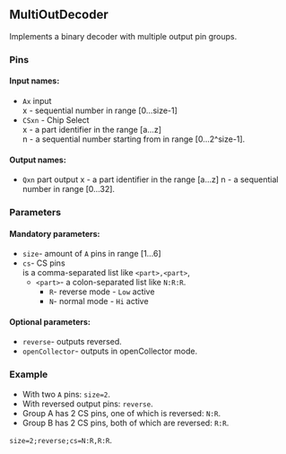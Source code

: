 ## MultiOutDecoder

Implements a binary decoder with multiple output pin groups.

### Pins

#### Input names:

- `Ax` input  
  x - sequential number in range [0…size-1]
- `CSxn` - Chip Select  
  x - a part identifier in the range [a…z]  
  n - a sequential number starting from in range [0…2^size-1].

#### Output names:

- `Qxn` part output
  x - a part identifier in the range [a…z]
  n - a sequential number in range [0…32].

### Parameters

#### Mandatory parameters:

- `size`- amount of `A` pins in range [1…6]
- `cs`- CS pins  
  is a comma-separated list like `<part>,<part>`,
    - `<part>`- a colon-separated list like `N:R:R`.
        - `R`- reverse mode - `Low` active
        - `N`- normal mode - `Hi` active

#### Optional parameters:

- `reverse`- outputs reversed.
- `openCollector`- outputs in openCollector mode.

### Example

- With two `A` pins: `size=2`.
- With reversed output pins: `reverse`.
- Group A has 2 CS pins, one of which is reversed: `N:R`.
- Group B has 2 CS pins, both of which are reversed: `R:R`.

`size=2;reverse;cs=N:R,R:R`.
